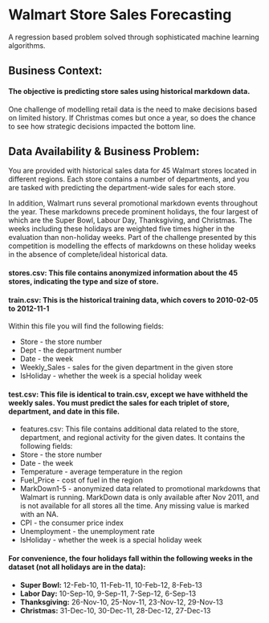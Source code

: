 # Walmart Store Sales Forecasting
A regression based problem solved through sophisticated machine learning algorithms.

## Business Context:
#### The objective is predicting store sales using historical markdown data.
One challenge of modelling retail data is the need to make decisions based on limited history. If Christmas comes but once a year, so does the chance to see how strategic decisions impacted the bottom line.

## Data Availability & Business Problem:
You are provided with historical sales data for 45 Walmart stores located in different regions. Each store contains a number of departments, and you are tasked with predicting the department-wide sales for each store.

In addition, Walmart runs several promotional markdown events throughout the year. These markdowns precede prominent holidays, the four largest of which are the Super Bowl, Labour Day, Thanksgiving, and Christmas. The weeks including these holidays are weighted five times higher in the evaluation than non-holiday weeks. Part of the challenge presented by this competition is modelling the effects of markdowns on these holiday weeks in the absence of complete/ideal historical data.

#### **stores.csv:** This file contains anonymized information about the 45 stores, indicating the type and size of store.

#### **train.csv:** This is the historical training data, which covers to 2010-02-05 to 2012-11-1
  Within this file you will find the following fields:
*   Store - the store number
*   Dept - the department number
*   Date - the week
*   Weekly_Sales - sales for the given department in the given store
*   IsHoliday - whether the week is a special holiday week

#### **test.csv:** This file is identical to train.csv, except we have withheld the weekly sales. You must predict the sales for each triplet of store, department, and date in this file.
*   features.csv: This file contains additional data related to the store, department, and regional activity for the given dates. It contains the following fields:
*   Store - the store number
*   Date - the week
*   Temperature - average temperature in the region
*   Fuel_Price - cost of fuel in the region
*   MarkDown1-5 - anonymized data related to promotional markdowns that Walmart is running. MarkDown data is only available after Nov 2011, and is not available for all stores all the time. Any missing value is marked with an NA.
*   CPI - the consumer price index
*   Unemployment - the unemployment rate
*   IsHoliday - whether the week is a special holiday week

#### For convenience, the four holidays fall within the following weeks in the dataset (not all holidays are in the data):
* **Super Bowl:** 12-Feb-10, 11-Feb-11, 10-Feb-12, 8-Feb-13
* **Labor Day:** 10-Sep-10, 9-Sep-11, 7-Sep-12, 6-Sep-13
* **Thanksgiving:** 26-Nov-10, 25-Nov-11, 23-Nov-12, 29-Nov-13
* **Christmas:** 31-Dec-10, 30-Dec-11, 28-Dec-12, 27-Dec-13
